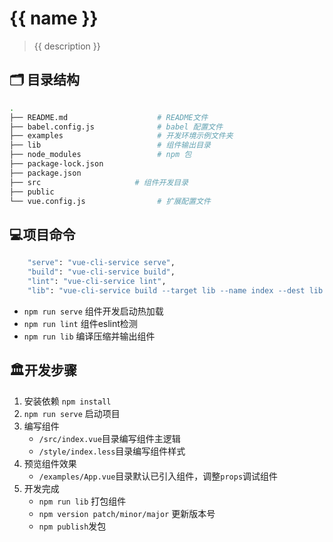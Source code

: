 # {{ name }}

> {{ description }}

## 🗂 目录结构

```bash
.
├── README.md                    # README文件
├── babel.config.js              # babel 配置文件
├── examples                     # 开发环境示例文件夹
├── lib                          # 组件输出目录
├── node_modules                 # npm 包
├── package-lock.json
├── package.json
├── src                     # 组件开发目录
├── public
└── vue.config.js                # 扩展配置文件
```

## 💻项目命令

```bash
    "serve": "vue-cli-service serve",
    "build": "vue-cli-service build",
    "lint": "vue-cli-service lint",
    "lib": "vue-cli-service build --target lib --name index --dest lib src/index.js"
```

- `npm run serve` 组件开发启动热加载
- `npm run lint`  组件eslint检测
- `npm run lib`   编译压缩并输出组件

## 🏛开发步骤

  1. 安装依赖 `npm install`
  2.  `npm run serve` 启动项目
  3. 编写组件
     - `/src/index.vue`目录编写组件主逻辑
     - `/style/index.less`目录编写组件样式
  4. 预览组件效果
     - `/examples/App.vue`目录默认已引入组件，调整`props`调试组件
  5. 开发完成
     - `npm run lib` 打包组件
     - `npm version patch/minor/major` 更新版本号
     - `npm publish`发包
